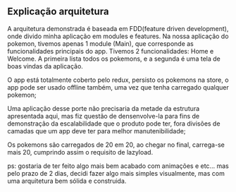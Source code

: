 ## Explicação arquitetura ##
A arquitetura demonstrada é baseada em FDD(feature driven development), onde divido minha aplicação em modules e features.
Na nossa aplicação do pokemon, tivemos apenas 1 module (Main), que corresponde as funcionalidades principais do app.
Tivemos 2 funcionalidades: Home e Welcome. A primeira lista todos os pokemons, e a segunda é uma tela de boas vindas da aplicação.

O app está totalmente coberto pelo redux, persisto os pokemons na store, o app pode ser usado offline também, uma vez que tenha carregado qualquer pokemon;

Uma aplicação desse porte não precisaria da metade da estrutura apresentada aqui, mas fiz questão de densenvolve-la para fins de demonstração da escalabilidade que o produto pode ter, fora divisões de camadas que um app deve ter para melhor manutenibilidade;

Os pokemons são carregados de 20 em 20, ao chegar no final, carrega-se mais 20, cumprindo assim o requisito de lazyload.

ps: gostaria de ter feito algo mais bem acabado com animações e etc... mas pelo prazo de 2 dias, decidi fazer algo mais simples visualmente, mas com uma arquitetura bem sólida e construida. 
